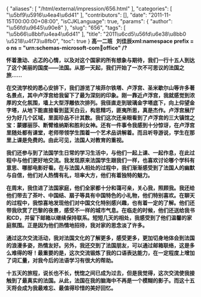 {
    "aliases": [
        "/html/external/impression/656.html"
    ],
    "categories": [
        "\u5bf9\u5916\u4ea4\u6d41"
    ],
    "contributors": [],
    "date": "2011-11-15T00:00:00+08:00",
    "isCJKLanguage": true,
    "params": {
        "author": "\u56fd\u9645\u90e8"
    },
    "slug": "656",
    "tags": [
        "\u5b66\u8bbf\u4ea4\u6d41"
    ],
    "title": "2011\u6cd5\u56fd\u6e38\u8bb0 \u5218\u4f73\u8fb0",
    "toc": true
}
**高一二班   刘佳辰xml:namespace prefix = o ns = "urn:schemas-microsoft-com:office:office" /?**

**怀着激动、忐忑的心情，以及对这个国家的所有想象与期待，我们一行十五人到达了这个美丽的国度——法国。从那一天起，我们开始了一次不可思议的法国之旅……**

**在交流学校的悉心安排下，我们游览了埃菲尔铁塔、卢浮宫、圣米歇尔山等许多著名景点，其中卢浮宫给我留下了最为深刻的印象。刚一靠近卢浮宫，我就感觉到浓厚的文化氛围，墙上大型浮雕依次排列。我径直走到玻璃金字塔底下，向上仰望金字塔，从地下能直接看到蓝天白云，构思精巧，匪夷所思，真是杰作。卢浮宫展厅分为好几个区域，里面珍品不计其数。我们这次还亲眼看到了卢浮宫的三大镇馆之宝：蒙娜丽莎、断臂维纳斯和胜利女神。还有一件事令我感到十分惊讶，在卢浮宫里随处都有课堂，老师带领学生围着一个艺术品讲解着。而且听导游说，学生在那里上课是免费的。由此可见，法国人对教育的重视。**

**我们还参与到了法国学生日常的学习生活中，与他们一起上课、一起作息，在此过程中与他们更好地交流。我发现原来法国学生跟我们一样，也喜欢讨论哪个学科有意思、哪部电影好看。在与法国人相处的过程中，我们渐渐感受到了法国人的幽默与自信，他们对人热情有礼，坦率大方，他们有着独特的魅力。**

**在周末，我住进了法国家庭，他们全家都十分和蔼可亲，关心我，照顾我。我还给他们带去了茶叶、中国结、扇子等具有中国特色的小礼物，他们特别喜欢。在聊天的过程中，我惊喜地发现他们对中国文化特别感兴趣，也有着一定的了解。他们还带我欣赏了巴黎的夜景，感受不一样的城市气息。在临走的时候，他们还送给我书和CD，并留下邮箱以继续保持联系。短短几天的相处，我感受到了他们温馨的家庭氛围。正是因为他们热情地招待，我对家的思念淡了许多。**

**通过这次交流活动，我对法国文化的了解更多，感受更多，更加切身地体会到法国的浪漫多姿，热情友好。另外，我还交到了法国朋友，可以通过邮箱联络，这是多么难得的呀！最重要的是，这次交流锻炼了我的口语表达能力，在一定程度上增加了词汇量，对我今后的法语学习有很大的帮助。**

**十五天的旅程，说长也不长，恍惚之间已成为过去，但是我觉得，这次交流使我接触到了最真实的法国。从此，法国在我的脑海中不再是一个模糊的影子。而这十五天将会成为我最难忘、最值得珍惜的美好回忆。**

